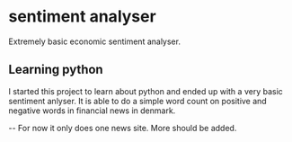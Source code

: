 # sentiment analyser
Extremely basic economic sentiment analyser.
## Learning python
I started this project to learn about python and ended up with a very basic sentiment anlyser. 
It is able to do a simple word count on positive and negative words in financial news in denmark. 

-- For now it only does one news site. More should be added. 